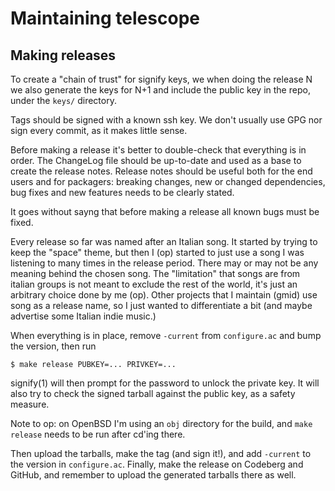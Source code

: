 # Maintaining telescope

## Making releases

To create a "chain of trust" for signify keys, we when doing the
release N we also generate the keys for N+1 and include the public key
in the repo, under the `keys/` directory.

Tags should be signed with a known ssh key.  We don't usually use GPG
nor sign every commit, as it makes little sense.

Before making a release it's better to double-check that everything is
in order.  The ChangeLog file should be up-to-date and used as a base
to create the release notes.  Release notes should be useful both for
the end users and for packagers: breaking changes, new or changed
dependencies, bug fixes and new features needs to be clearly stated.

It goes without sayng that before making a release all known bugs must
be fixed.

Every release so far was named after an Italian song.  It started by
trying to keep the "space" theme, but then I (op) started to just use
a song I was listening to many times in the release period.  There may
or may not be any meaning behind the chosen song.  The "limitation"
that songs are from italian groups is not meant to exclude the rest of
the world, it's just an arbitrary choice done by me (op).  Other
projects that I maintain (gmid) use song as a release name, so I just
wanted to differentiate a bit (and maybe advertise some Italian indie
music.)

When everything is in place, remove `-current` from `configure.ac` and
bump the version, then run

	$ make release PUBKEY=... PRIVKEY=...
	
signify(1) will then prompt for the password to unlock the private
key.  It will also try to check the signed tarball against the public
key, as a safety measure.

Note to op: on OpenBSD I'm using an `obj` directory for the build, and
`make release` needs to be run after cd'ing there.

Then upload the tarballs, make the tag (and sign it!), and add
`-current` to the version in `configure.ac`.  Finally, make the
release on Codeberg and GitHub, and remember to upload the generated
tarballs there as well.
